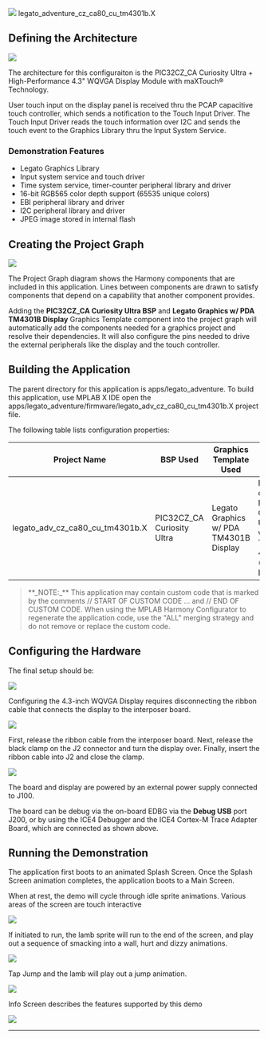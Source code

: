
![](../../../../images/mhgs.png) legato\_adventure\_cz\_ca80\_cu\_tm4301b.X

Defining the Architecture
-------------------------

![](../../../../images/blank_qs_cz_ca80_cu_tm4301b_arch.png)

The architecture for this configuraiton is the PIC32CZ_CA Curiosity Ultra + High-Performance 4.3" WQVGA Display Module with maXTouch® Technology.

User touch input on the display panel is received thru the PCAP capacitive touch controller, which sends a notification to the Touch Input Driver. The Touch Input Driver reads the touch information over I2C and sends the touch event to the Graphics Library thru the Input System Service.

### Demonstration Features 

* Legato Graphics Library
* Input system service and touch driver
* Time system service, timer-counter peripheral library and driver
* 16-bit RGB565 color depth support (65535 unique colors)
* EBI peripheral library and driver
* I2C peripheral library and driver
* JPEG image stored in internal flash

Creating the Project Graph
--------------------------

![](../../../../images/pic32cz_ca80_cu_adv_tm4301b_pg.png)

The Project Graph diagram shows the Harmony components that are included in this application. Lines between components are drawn to satisfy components that depend on a capability that another component provides.

Adding the **PIC32CZ_CA Curiosity Ultra BSP** and **Legato Graphics w/ PDA TM4301B Display** Graphics Template component into the project graph will automatically add the components needed for a graphics project and resolve their dependencies. It will also configure the pins needed to drive the external peripherals like the display and the touch controller.

Building the Application
------------------------

The parent directory for this application is apps/legato_adventure. To build this application, use MPLAB X IDE open the apps/legato_adventure/firmware/legato_adv_cz_ca80_cu_tm4301b.X project file.

The following table lists configuration properties:  

| Project Name  | BSP Used |Graphics Template Used | Description |
|---------------| ---------|---------------| ---------|
| legato_adv_cz_ca80_cu_tm4301b.X |PIC32CZ_CA Curiosity Ultra| Legato Graphics w/ PDA TM4301B Display | Legato GFX on PIC32CZ_CA Curiosity Ultra board with PDA TM4301B 480x272 (WQVGA) Display  |

> \*\*\_NOTE:\_\*\* This application may contain custom code that is marked by the comments // START OF CUSTOM CODE ... and // END OF CUSTOM CODE. When using the MPLAB Harmony Configurator to regenerate the application code, use the "ALL" merging strategy and do not remove or replace the custom code.

Configuring the Hardware
------------------------

The final setup should be: 

![](../../../../images/PIC32CZ_CA_cfg.png)

Configuring the 4.3-inch WQVGA Display requires disconnecting the ribbon cable that connects the display to the interposer board.

![](../../../../images/e70_xu_tm4301b_conf2.png)

First, release the ribbon cable from the interposer board. Next, release the black clamp on the J2 connector and turn the display over. Finally, insert the ribbon cable into J2 and close the clamp.

![](../../../../images/e70_xu_tm4301b_conf3.png)

The board and display are powered by an external power supply connected to J100.

The board can be debug via the on-board EDBG via the **Debug USB** port J200, or by using the ICE4 Debugger and the ICE4 Cortex-M Trace Adapter Board, which are connected as shown above.

Running the Demonstration
-------------------------

The application first boots to an animated Splash Screen. Once the Splash Screen animation completes, the application boots to a Main Screen.

When at rest, the demo will cycle through idle sprite animations. Various areas of the screen are touch interactive

![](../../../../images/legato_adv_wqvga_run1.png)

If initiated to run, the lamb sprite will run to the end of the screen, and play out a sequence of smacking into a wall, hurt and dizzy animations.

![](../../../../images/legato_adv_wqvga_run2.png)

Tap Jump and the lamb will play out a jump animation.

![](../../../../images/legato_adv_wqvga_run3.png)

Info Screen describes the features supported by this demo

![](../../../../images/legato_adv_wqvga_run4.png)

* * * * *

